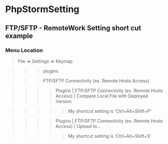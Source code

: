 # PhpStormSetting


## FTP/SFTP - RemoteWork Setting short cut example

### Menu Location 
> File => Settings => Keymap



> > > plugins

> > > FTP/SFTP Connectivity (ex. Remote Hosts Access)

> > > > Plugins | FTP/SFTP Connectivity (ex. Remote Hosts Access) | Compare Local File with Deployed Version

> > > > > My shortcut setting is 'Ctrl+Alt+Shift+P'

> > > > Plugins | FTP/SFTP Connectivity (ex. Remote Hosts Access) | Upload to...

> > > > > My shortcut setting is 'Ctrl+Alt+Shift+S'
